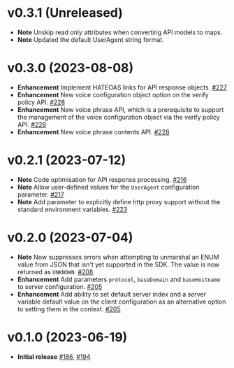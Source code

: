 # v0.3.1 (Unreleased)

* **Note** Unskip read only attributes when converting API models to maps.
* **Note** Updated the default UserAgent string format.

# v0.3.0 (2023-08-08)

* **Enhancement** Implement HATEOAS links for API response objects. [#227](https://github.com/patrickcping/pingone-go-sdk-v2/pull/227)
* **Enhancement** New voice configuration object option on the verify policy API. [#228](https://github.com/patrickcping/pingone-go-sdk-v2/pull/228)
* **Enhancement** New voice phrase API, which is a prerequisite to support the management of the voice configuration object via the verify policy API. [#228](https://github.com/patrickcping/pingone-go-sdk-v2/pull/228)
* **Enhancement** New voice phrase contents API. [#228](https://github.com/patrickcping/pingone-go-sdk-v2/pull/228)

# v0.2.1 (2023-07-12)

* **Note** Code optimisation for API response processing. [#216](https://github.com/patrickcping/pingone-go-sdk-v2/pull/216)
* **Note** Allow user-defined values for the `UserAgent` configuration parameter. [#217](https://github.com/patrickcping/pingone-go-sdk-v2/pull/217)
* **Note** Add parameter to explicitly define http proxy support without the standard environment variables. [#223](https://github.com/patrickcping/pingone-go-sdk-v2/pull/223)

# v0.2.0 (2023-07-04)

* **Note** Now suppresses errors when attempting to unmarshal an ENUM value from JSON that isn't yet supported in the SDK.  The value is now returned as `UNKNOWN`. [#208](https://github.com/patrickcping/pingone-go-sdk-v2/pull/208)
* **Enhancement** Add parameters `protocol`, `baseDomain` and `baseHostname` to server configuration. [#205](https://github.com/patrickcping/pingone-go-sdk-v2/pull/205)
* **Enhancement** Add ability to set default server index and a server variable default value on the client configuration as an alternative option to setting them in the context. [#205](https://github.com/patrickcping/pingone-go-sdk-v2/pull/205)

# v0.1.0 (2023-06-19)

* **Initial release** [#186](https://github.com/patrickcping/pingone-go-sdk-v2/pull/186), [#194](https://github.com/patrickcping/pingone-go-sdk-v2/pull/194)
